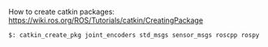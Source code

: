 

How to create catkin packages: https://wiki.ros.org/ROS/Tutorials/catkin/CreatingPackage

`$: catkin_create_pkg joint_encoders std_msgs sensor_msgs roscpp rospy`


